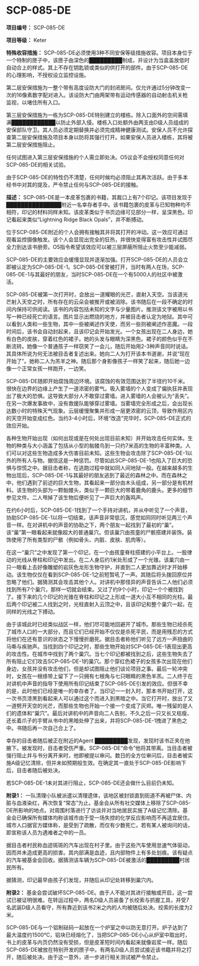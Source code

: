 # SCP-085-DE
**项目编号：**  SCP-085-DE

**项目等级：**  Keter

**特殊收容措施：**  SCP-085-DE必须使用3种不同安保等级措施收容。项目本身位于一个特制的匣子中，该匣子由深色的█████████制成，并设计为当盒盖放低时自动合上的样式。其上不存在钥匙锁或类似的供打开的部件。由于SCP-085-DE的心理影响，不授权设立监控设施。

第二层安保措施为一整个带有高度设防大门的封闭房间。仅允许通过5分钟改变一次的16像素数字配对进入。该设防大门由两架带有运动传感器的自动射击机关枪监视，以堵住所有入口。

第三层安保措施为一栋为SCP-085-DE特别建立的楼栋。除入口面外的空间需填满████████████以防止外部入侵。楼栋入口处额外由两支由D级人员组成的安保部队守卫。其人员必须定期替换并必须完成精神健康测试。安保人员不允许探查第二层安保措施及项目本身以防将其强行打开。如果安保人员进入楼栋，其将被第二层安保措施阻止。

任何试图进入第三层安保措施的个人需立即处决。O5议会不会授权同意任何对SCP-085-DE的相关试验。

由于SCP-085-DE的特性仍不清楚，任何时候均必须阻止其再次活跃。由于多本经书中对其的提及，严令禁止任何与SCP-085-DE的接触。

**描述：**  SCP-085-DE是一本皮革包裹的书籍，其裁口上有7个印记。该项目发现于███████████████附近一名幸存者手中。该书籍包裹的皮革与已知物种均不相符，印记的材料同样未知。该皮革类似于书页边缘可见部分一样，呈深黑色。印记看起来类似“Lightning Ridge Black Opals”，并不断搏动。

位于SCP-085-DE附近的个人会拥有接触其并将其打开的冲动。这一效应可通过观看监控摄像触发。该个人会显现出完全的狂热，并很快变得富有攻击性并试图尽全力到达该书册旁。O5指令希望该效应可以被三层屏蔽所阻止火势至少能减弱。

SCP-085-DE的主要效应会缓慢显现并逐渐加强。打开SCP-085-DE的人员会立即被认定为SCP-085-DE-1。SCP-085-DE曾被打开，当时有两人在场，SCP-085-DE-1与其最好的朋友，当时SCP-085-DE在一个有5000人的社区中被激活。

SCP-085-DE被第一次打开时，会放出一道耀眼的光芒，直射入天空。当该道光芒射入天空之时，所有存在的云朵会被推开或被消除。该书随后在一段不确定的时间内保持可供阅读。该书的内容包括未知的文字与少量图片。推测该文字被用以书写一种已经死亡的语言。图片显示出燃烧的地方，并被目击者认定为地狱。其中可以看到人类和一些生物，其中一些被阐述作天使，而另一些则被阐述作恶魔。一段时间后，该书会自动封起来，且该印记会开始发光。一个女孩出现在二人身边，她有白色的皮肤，穿着红色的裙子。她的头发与眼睛为深黑色。裙子的颜色似乎在不断流转。她像一个普通孩子一样窃笑了一会儿，随后开始用2-3种声音同时说话。其具体所说为何无法被目击者复述出来。她向二人为打开该本书道谢，并说“现在开始了”。她称二人为羔羊之神。随后那个身影像孩子一样笑了起来，随后她一边像一个正常女孩一样跑开，一边笑。

SCP-085-DE随即开始腐蚀周边环境。该腐蚀的有效范围达到了半径约10千米。很快在边界的边缘上产生了一道浓密的雾气。吸入雾墙的个人变成了偏执狂并表现出了极大的恐惧。这导致大部分人不敢穿过雾墙。进入雾墙的人会被认为“丢失”。在另一次爆发事故中，没有救援队能够穿过雾墙。当雾墙完全形成之后，会出现长达数小时的特殊天气现象。云层缓慢聚集并形成一层更浓密的云顶，导致作用区内的天空开始变成红色。当约3-4小时后，环境“改造”完毕时，SCP-085-DE正式的效应开始。

各种生物开始出现（如何出现或是在何处出现目前未知）并开始攻击任何实体。生物的种类与大小涵盖了包括从小型的骷髅鸟到一只约7米高的生物的丰富种类。人们可以对这些生物造成多大伤害目前未知。这些生物会攻击除了SCP-085-DE-1以外的所有人与物。据信这是一种惩罚。尽管如此SCP-085-DE-1也陷入了巨大的恐惧与惊慌之中。据目击者称，在逃跑过程中就如同人间地狱一般。在越来越多的生物出现后，SCP-085-DE-1与其最好的朋友逃到了最近的森林之中。而在森林之中，他们遇到了前述的巨大生物，其看起来一部分由木头组成，另一部分是有机材料。该生物的头部为一颗骷髅头，类似于一颗巨大的带着鹿角的鹿头。更多的细节参见文件。二人甩掉了该生物后便听见了一声巨大的轰鸣声。

在约6小时后，SCP-085-DE-1找到了一个手持对讲机，并从中听见了一个声音，协助SCP-085-DE-1以将一切结束。该声音非常低沉，感觉如同同时听见两三个声音一样。在对讲机中的声音的协助之下，两个朋友一起找到了最初的“巢”。该“巢”第一眼看起来就像超大的普通巢穴。但该巢穴由孩童的尸骸搭建并装饰。装饰使用了所有类型的尸骸（例如骨头、内脏、皮肤、肌肉等）。

在这一“巢穴”之中发现了第一个印记，在一个由孩童脊柱搭建的小平台上。一股律动的光线从脊柱和印记中发出。在二人身后约1米处形成了一个光锥。该巢穴由一只一眼看上去好像雕塑的岩灰色龙形生物守护，并直到二人更加靠近时才开始移动。该生物仅仅在看到SCP-085-DE-1之前短暂吼了一声。其随后将头拨回原位并忽略了他们。据猜测其会攻击其他个人。对讲机中那怪异的声音告诉二人他们必须找到所有7个巢穴，那样一切就会结束。又过了约9个小时，印记一个个被找到了。接下来的几个印记的光锥在脊柱和印记之上形成一道大小互不相同的光柱。最后两个印记被二人找到之时，光柱直射入云顶之中，且该印记和整个巢穴一起，在同样的光线之下搏动。

由于该城此时已经类似战区一样，他们尽可能地回避开了城市。那些生物已经杀死了城市人口的一大部分，而且它们已经开始不仅仅是杀死平民，而是用残忍的方式将他们在还有意识的状态之下慢慢折磨死。据目击者称他们听见了远方一声扭曲的马嘶与疾驰声。当找到四个印记之时，那些生物开始对SCP-085-DE-1表现出更高的攻击性。在城市中找到了两个巢穴。当七个印记都被找到之后，这些生物失去了所有阻止它们攻击SCP-085-DE-1的巢穴。那个穿红色裙子的女孩多次出现在他们身边，女孩并没有攻击他们，但是却试图阻止他们谈论项目之事。最后一轮冲突时，女孩在一根绦带上留下了一只拥有七根角与七只眼睛的黑色羊羔。二人终于在对讲机中声音的指导下使用所有印记结束了SCP-085-DE引发的效应。但很不幸的是，此时他们已经是唯一的幸存者了。当印记一一封入时，那本书开始打开，这一次书页漆黑到看起来人可以通过这个而进入到黑暗之中。当它打开时，放出了又一道劈开天空的光芒，而那些生物也开始一个接一个变成了灰烬。唯一残留的是人们的遗体和“巢穴”。最后对讲机中的声音向二人告别，不久之后一只又长又枯瘦、还长着爪子的手臂从书中的黑暗处伸了出来，并将SCP-085-DE-1拽进了黑色之中。书随后再一次自己合上了。

幸存的目击者随后被正在附近的Agent █████████发现，发现时该书正夹在他腋下。被发现时，目击者受伤严重。SCP-085-DE“命令”他将其带离。当目击者被强行阻止并与书分离开来时，他即被提以审问。数日的全方位审问后，目击者被实施A级记忆清除，但并未如预期般生效。在确定其一直处于SCP-085-DE影响下后，目击者随后被处决。

若SCP-085-DE-1未对其进行阻止，SCP-085-DE还会做什么目前仍未知。

**附录1：**  一队清理小队被派遣以清理遗体，该地区被封锁直到街道不再被尸体、内脏与血液染红，再次恢复“常态”为止。基金会从所有社交媒体上移除了SCP-085-DE所影响的地点。对周围村落进行了访谈并对当地居民实施了A级记忆清除。基金会已确保所有媒体均称该城市由于受一场失控的化学反应影响而不再适宜居住。城市人口据官方媒体称，是受到了疏散，而仅有少数死亡。若有某人被询问的话，即宣称该人员为遇难者之中的一员。

据目击者村民称血迹斑斑的汽车出现在村子里。由于这些汽车使用怠速气体驱动，因而并未造成更高的损害。其内部满是血迹，且内部物件上有多处划痕。该有疑点的汽车被基金会回收。据猜测该车辆为SCP-085-DE被激活的█████████村居民所有。

据猜测，印记最早由孩子们发现，并随后从印记处转移到巢穴内。

**附录2：** 基金会尝试破坏SCP-085-DE。由于人不能对其进行接触或开启，这一尝试已被证明很难。在转运过程中，两名D级人员装备了长绞索与抓握工具，并受7名武装D级人员看守，所有靠近到该书2米之内的人均被随后处决。绞索的长度为2米。

SCP-085-DE与一个铝制砝码一起放在一个炉室之中以防无意打开。炉子达到了最大温度约1500℃，铝块已经熔化了，当把SCP-085-DE小心从炉室中取出时，书上的皮革与内页仍然没有受损，但是皮革短时间内看起来就像岩浆一样。随后SCP-085-DE被放在特别开发的匣子中。有两名D级人员尝试接近该书籍并将之打开，随后被处决。由于这一意外，进一步进行相关测试被严令禁止。


